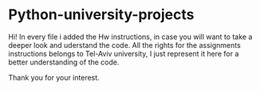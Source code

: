 # Python-university-projects
Hi!
In every file i added the Hw instructions, in case you will want to take a deeper look and uderstand the code.
All the rights for the assignments instructions belongs to Tel-Aviv university, 
I just represent it here for a better understanding of the code.

Thank you for your interest.
